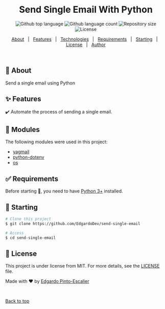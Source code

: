 <div align="center" id="top"> 

  &#xa0;

  <!-- <a href="https://sendsingleemail.netlify.app">Demo</a> -->
</div>

<h1 align="center">Send Single Email With Python</h1>

<p align="center">
  <img alt="Github top language" src="https://img.shields.io/github/languages/top/EdgardoDev/send-single-email?color=1976D2">

  <img alt="Github language count" src="https://img.shields.io/github/languages/count/EdgardoDev/send-single-email?color=1976D2">

  <img alt="Repository size" src="https://img.shields.io/github/repo-size/EdgardoDev/send-single-email?color=1976D2">

  <img alt="License" src="https://img.shields.io/github/license/EdgardoDev/send-single-email?color=1976D2">

  <!-- <img alt="Github issues" src="https://img.shields.io/github/issues/{{YOUR_GITHUB_USERNAME}}/send-single-email?color=56BEB8" /> -->

  <!-- <img alt="Github forks" src="https://img.shields.io/github/forks/{{YOUR_GITHUB_USERNAME}}/send-single-email?color=56BEB8" /> -->

  <!-- <img alt="Github stars" src="https://img.shields.io/github/stars/{{YOUR_GITHUB_USERNAME}}/send-single-email?color=56BEB8" /> -->
</p>

<!-- Status -->

<!-- <h4 align="center"> 
	🚧  Send Single Email 🚀 Under construction...  🚧
</h4> 

<hr> -->

<p align="center">
  <a href="#dart-about">About</a> &#xa0; | &#xa0; 
  <a href="#sparkles-features">Features</a> &#xa0; | &#xa0;
  <a href="#rocket-technologies">Technologies</a> &#xa0; | &#xa0;
  <a href="#white_check_mark-requirements">Requirements</a> &#xa0; | &#xa0;
  <a href="#checkered_flag-starting">Starting</a> &#xa0; | &#xa0;
  <a href="#memo-license">License</a> &#xa0; | &#xa0;
  <a href="https://github.com/EdgardoDev" target="_blank">Author</a>
</p>

<br>

## :dart: About ##

Send a single email using Python

## :sparkles: Features ##

:heavy_check_mark: Automate the process of sending a single email.


## :rocket: Modules ##

The following modules were used in this project:

- [yagmail](https://pypi.org/project/yagmail/)
- [python-dotenv](https://pypi.org/project/python-dotenv/)
- [os](https://docs.python.org/3/library/os.html#module-os)

## :white_check_mark: Requirements ##

Before starting :checkered_flag:, you need to have [Python 3+](https://www.python.org/download/releases/3.0/) installed.

## :checkered_flag: Starting ##

```bash
# Clone this project
$ git clone https://github.com/EdgardoDev/send-single-email

# Access
$ cd send-single-email
```

## :memo: License ##

This project is under license from MIT. For more details, see the [LICENSE](LICENSE.md) file.


Made with :heart: by <a href="https://github.com/EdgardoDev" target="_blank">Edgardo Pinto-Escalier</a>

&#xa0;

<a href="#top">Back to top</a>
